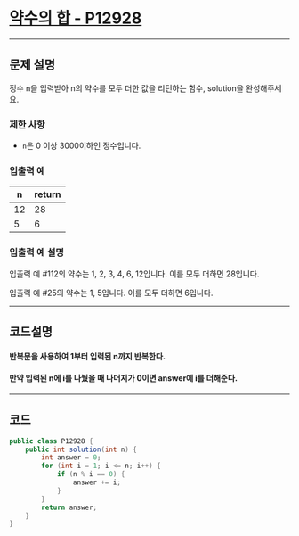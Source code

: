 # [약수의 합 - P12928](https://school.programmers.co.kr/learn/courses/30/lessons/12928)

----

## 문제 설명

정수 n을 입력받아 n의 약수를 모두 더한 값을 리턴하는 함수, solution을 완성해주세요.

### 제한 사항

- `n`은 0 이상 3000이하인 정수입니다.

### 입출력 예

| n   | return |
|-----|--------|
| 12  | 28     |
| 5   | 6      |

### 입출력 예 설명

입출력 예 #112의 약수는 1, 2, 3, 4, 6, 12입니다. 이를 모두 더하면 28입니다.

입출력 예 #25의 약수는 1, 5입니다. 이를 모두 더하면 6입니다.

----

## 코드설명

#### 반복문을 사용하여 1부터 입력된 n까지 반복한다.

#### 만약 입력된 n에 i를 나눴을 때 나머지가 0이면 answer에 i를 더해준다.

----

## 코드

```` java
public class P12928 {
    public int solution(int n) {
        int answer = 0;
        for (int i = 1; i <= n; i++) {
            if (n % i == 0) {
                answer += i;
            }
        }
        return answer;
    }
}
````